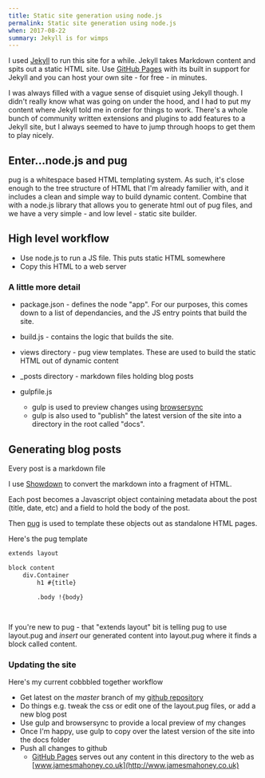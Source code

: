 ```yaml
---
title: Static site generation using node.js
permalink: Static site generation using node.js
when: 2017-08-22
summary: Jekyll is for wimps
---
```


I used [Jekyll](https://jekyllrb.com/) to run this site for a while. Jekyll takes Markdown content and spits out a static HTML site. Use [GitHub Pages](https://pages.github.com/) with its built in support for Jekyll and you can host your own site - for free - in minutes. 

I was always filled with a vague sense of disquiet using Jekyll though. I didn't really know what was going on under the hood, and I had to put my content where Jekyll told me in order for things to work. There's a whole bunch of community written extensions and plugins to add features to a Jekyll site, but I always seemed to have to jump through hoops to get them to play nicely. 

## Enter...node.js and pug

pug is a whitespace based HTML templating system. As such, it's close enough to the tree structure of HTML that I'm already familier with, and it includes a clean and simple way to build dynamic content. Combine that with a node.js library that allows you to generate html out of pug files, and we have a very simple - and low level - static site builder. 

## High level workflow
 - Use node.js to run a JS file. This puts static HTML somewhere
 - Copy this HTML to a web server

### A little more detail
 - package.json - defines the node "app". For our purposes, this comes down to a list of dependancies, and the JS entry points that build the site.
 - build.js - contains the logic that builds the site. 
 - views directory - pug view templates. These are used to build the static HTML out of dynamic content   
 - _posts directory - markdown files holding blog posts
 - gulpfile.js

    - gulp is used to preview changes using [browsersync](https://www.browsersync.io/)
    - gulp is also used to "publish" the latest version of the site into a directory in the root called "docs". 

## Generating blog posts

Every post is a markdown file

I use [Showdown](https://www.npmjs.com/package/showdown) to convert the markdown into a fragment of HTML.

Each post becomes a Javascript object containing metadata about the post (title, date, etc) and a field to hold the body of the post. 

Then [pug](https://www.npmjs.com/package/pug) is used to template these objects out as standalone HTML pages. 

Here's the pug template

```html
extends layout

block content
    div.Container
        h1 #{title}
    
        .body !{body}

    
```

If you're new to pug - that "extends layout" bit is telling pug to use layout.pug and *insert* our generated content into layout.pug where it finds a block called content. 


### Updating the site

Here's my current cobbbled together workflow
 - Get latest on the *master* branch of my [github repository](https://github.com/mahoneyjames/jmweb)
 - Do things e.g. tweak the css or edit one of the layout.pug files, or add a new blog post 
 - Use gulp and browsersync to provide a local preview of my changes
 - Once I'm happy, use gulp to copy over the latest version of the site into the docs folder
 - Push all changes to github
    - [GitHub Pages](https://pages.github.com/) serves out any content in this directory to the web as [www.jamesmahoney.co.uk](http://www.jamesmahoney.co.uk)
